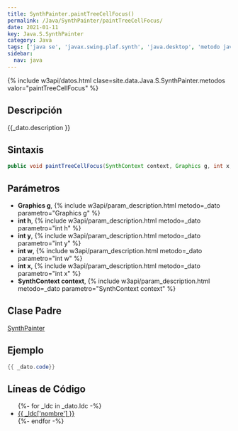 ```yaml
---
title: SynthPainter.paintTreeCellFocus()
permalink: /Java/SynthPainter/paintTreeCellFocus/
date: 2021-01-11
key: Java.S.SynthPainter
category: Java
tags: ['java se', 'javax.swing.plaf.synth', 'java.desktop', 'metodo java', 'Java 1.5']
sidebar: 
  nav: java
---
```


{% include w3api/datos.html clase=site.data.Java.S.SynthPainter.metodos valor="paintTreeCellFocus" %}

## Descripción
{{_dato.description }}

## Sintaxis
~~~java
public void paintTreeCellFocus(SynthContext context, Graphics g, int x, int y, int w, int h)
~~~

## Parámetros
* **Graphics g**,  {% include w3api/param_description.html metodo=_dato parametro="Graphics g" %}
* **int h**,  {% include w3api/param_description.html metodo=_dato parametro="int h" %}
* **int y**,  {% include w3api/param_description.html metodo=_dato parametro="int y" %}
* **int w**,  {% include w3api/param_description.html metodo=_dato parametro="int w" %}
* **int x**,  {% include w3api/param_description.html metodo=_dato parametro="int x" %}
* **SynthContext context**,  {% include w3api/param_description.html metodo=_dato parametro="SynthContext context" %}

## Clase Padre
[SynthPainter](/Java/SynthPainter/)

## Ejemplo
~~~java
{{ _dato.code}}
~~~

## Líneas de Código
<ul>
{%- for _ldc in _dato.ldc -%}
   <li>
       <a href="{{_ldc['url'] }}">{{ _ldc['nombre'] }}</a>
   </li>
{%- endfor -%}
</ul>
